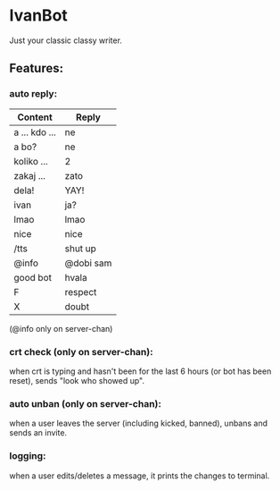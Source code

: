 # IvanBot
Just your classic classy writer.

## Features:

### auto reply:
Content | Reply
--------|------
a ... kdo ... | ne
a bo? | ne
koliko ... | 2
zakaj ... | zato
dela! | YAY!
ivan | ja?
lmao | lmao
nice | nice
/tts | shut up
@info | @dobi sam
good bot | hvala
F | respect
X | doubt

(@info only on server-chan)

### crt check (only on server-chan):
when crt is typing and hasn't been for the last 6 hours (or bot has been reset), sends "look who showed up".

### auto unban (only on server-chan):
when a user leaves the server (including kicked, banned), unbans and sends an invite.

### logging:
when a user edits/deletes a message, it prints the changes to terminal.
